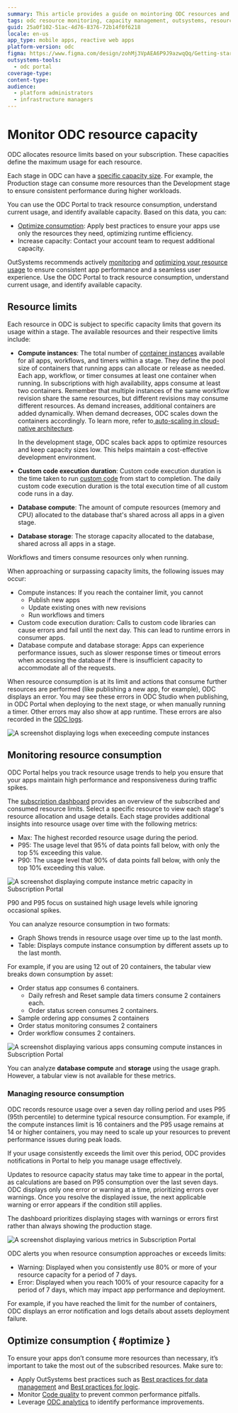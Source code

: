 ```yaml
---
summary: This article provides a guide on mointoring ODC resources and capacity for OutSystems Developer Cloud (ODC).
tags: odc resource monitoring, capacity management, outsystems, resource optimization, cloud resource allocation
guid: 25a0f102-51ac-4d76-8376-72b14f0f6218
locale: en-us
app_type: mobile apps, reactive web apps
platform-version: odc
figma: https://www.figma.com/design/zohMj3VpAEA6P9J9azwqQq/Getting-started-with-ODC?node-id=3518-60&t=TBoOpDVweGRN6kRD-1
outsystems-tools:
  - odc portal
coverage-type:
content-type:
audience:
  - platform administrators
  - infrastructure managers
---
```

# Monitor ODC resource capacity

ODC allocates resource limits based on your subscription. These capacities define the maximum usage for each resource. 

Each stage in ODC can have a [specific capacity size](https://www.outsystems.com/evaluation-guide/scalability/architecture/#capacity-fair-use-limits). For example, the Production stage can consume more resources than the Development stage to ensure consistent performance during higher workloads.

You can use the ODC Portal to track resource consumption, understand current usage, and identify available capacity. Based on this data, you can:
* [Optimize consumption](#optimize): Apply best practices to ensure your apps use only the resources they need, optimizing runtime efficiency.
* Increase capacity: Contact your account team to request additional capacity.

OutSystems recommends actively [monitoring](#monitor-consumption) and [optimizing your resource usage](#optimize-consumption) to ensure consistent app performance and a seamless user experience. Use the ODC Portal to track resource consumption, understand current usage, and identify available capacity.

## Resource limits

Each resource in ODC is subject to specific capacity limits that govern its usage within a stage. The available resources and their respective limits include:

* **Compute instances**: The total number of [container instances](../app-architecture/intro.md#containers) available for all apps, workflows, and timers within a stage. They define the pool size of containers that running apps can allocate or release as needed. Each app, workflow, or timer consumes at least one container when running. In subscriptions with high availability, apps consume at least two containers. Remember that multiple instances of the same workflow revision share the same resources, but different revisions may consume different resources. As demand increases, additional containers are added dynamically. When demand decreases, ODC scales down the containers accordingly. To learn more, refer to[ auto-scaling in cloud-native architecture](../manage-platform-app-lifecycle/platform-architecture/intro.md#runtime-cluster).

    <div class="info" markdown="1">
    
    In the development stage, ODC scales back apps to optimize resources and keep capacity sizes low. This helps maintain a cost-effective development environment.
    
    </div>

* **Custom code execution duration**: Custom code execution duration is the time taken to run [custom code](../building-apps/external-logic/intro.md) from start to completion. The daily custom code execution duration is the total execution time of all custom code runs in a day. 
* **Database compute**: The amount of compute resources (memory and CPU) allocated to the database that's shared across all apps in a given stage.
* **Database storage**: The storage capacity allocated to the database, shared across all apps in a stage.

<div class="info" markdown="1">

Workflows and timers consume resources only when running. 

</div>

When approaching or surpassing capacity limits, the following issues may occur:

* Compute instances: If you reach the container limit, you cannot 
  * Publish new apps
  * Update existing ones with new revisions
  * Run workflows and timers
* Custom code execution duration: Calls to custom code libraries can cause errors and fail until the next day. This can lead to runtime errors in consumer apps.
* Database compute and database storage: Apps can experience performance issues, such as slower response times or timeout errors when accessing the database if there is insufficient capacity to accommodate all of the requests.

When resource consumption is at its limit and actions that consume further resources are performed (like publishing a new app, for example), ODC displays an error. You may see these errors in ODC Studio when publishing, in ODC Portal when deploying to the next stage, or when manually running a timer. Other errors may also show at app runtime. These errors are also recorded in the [ODC logs](../monitor-and-troubleshoot/monitor-apps.md#logs).

![A screenshot displaying logs when execeeding compute instances](images/logs-exceeding-compute-pl.png "Compute Instance Metric Log")

## Monitoring resource consumption

ODC Portal helps you track resource usage trends to help you ensure that your apps maintain high performance and responsiveness during traffic spikes. 

The [subscription dashboard](../manage-platform-app-lifecycle/subscription-console.md) provides an overview of the subscribed and consumed resource limits. Select a specific resource to view each stage's resource allocation and usage details. Each stage provides additional insights into resource usage over time with the following metrics:

* Max: The highest recorded resource usage during the period.
* P95: The usage level that 95% of data points fall below, with only the top 5% exceeding this value.
* P90: The usage level that 90% of data points fall below, with only the top 10% exceeding this value.

![A screenshot displaying compute instance metric capacity in Subscription Portal](images/detail-compute-instance-pl.png "Compute Instance Metric Capacity")

<div class="info" markdown="1">

P90 and P95 focus on sustained high usage levels while ignoring occasional spikes.

</div>

 You can analyze resource consumption in two formats:

* Graph Shows trends in resource usage over time up to the last month.
* Table: Displays compute instance consumption by different assets up to the last month.

For example, if you are using 12 out of 20 containers, the tabular view breaks down consumption by asset:

* Order status app consumes 6 containers. 
  * Daily refresh and Reset sample data timers consume 2 containers each.
  * Order status screen consumes 2 containers.
* Sample ordering app consumes 2 containers
* Order status monitoring consumes 2 containers
* Order workflow consumes 2 containers.

![A screenshot displaying various apps consuming compute instances in Subscription Portal](images/detail-compute-instance-table-pl.png "Compute Instances Consumption by Apps")

<div class="info" markdown="1">

You can analyze **database compute** and **storage** using the usage graph. However, a tabular view is not available for these metrics.

</div>

### Managing resource consumption

ODC records resource usage over a seven day rolling period and uses P95 (95th percentile) to determine typical resource consumption. For example, if the compute instances limit is 16 containers and the P95 usage remains at 14 or higher containers, you may need to scale up your resources to prevent performance issues during peak loads. 

If your usage consistently exceeds the limit over this period, ODC provides notifications in Portal to help you manage usage effectively.

Updates to resource capacity status may take time to appear in the portal, as calculations are based on P95 consumption over the last seven days. ODC displays only one error or warning at a time, prioritizing errors over warnings. Once you resolve the displayed issue, the next applicable warning or error appears if the condition still applies.

<div class="info" markdown="1">

The dashboard prioritizes displaying stages with warnings or errors first rather than always showing the production stage. 

</div>

![A screenshot displaying various metrics in Subscription Portal](images/db-compute-exceed-capaciy-pl.png "Subscription Portal Metrics Overview")

ODC alerts you when resource consumption approaches or exceeds limits:

* Warning: Displayed when you consistently use 80% or more of your resource capacity for a period of 7 days.
* Error: Displayed when you reach 100% of your resource capacity for a period of 7 days, which may impact app performance and deployment.

For example, if you have reached the limit for the number of containers, ODC displays an error notification and logs details about assets deployment failure.

## Optimize consumption { #optimize }

To ensure your apps don’t consume more resources than necessary, it’s important to take the most out of the subscribed resources. Make sure to:

* Apply OutSystems best practices such as [Best practices for data management](../building-apps/data/data-best-practices/intro.md) and [Best practices for logic](../building-apps/logic/best-practices-logic.md).
* Monitor [Code quality](../monitor-and-troubleshoot/manage-technical-debt/managing-tech-debt.md) to prevent common performance pitfalls.
* Leverage [ODC analytics](../monitor-and-troubleshoot/app-health.md) to identify performance improvements.
